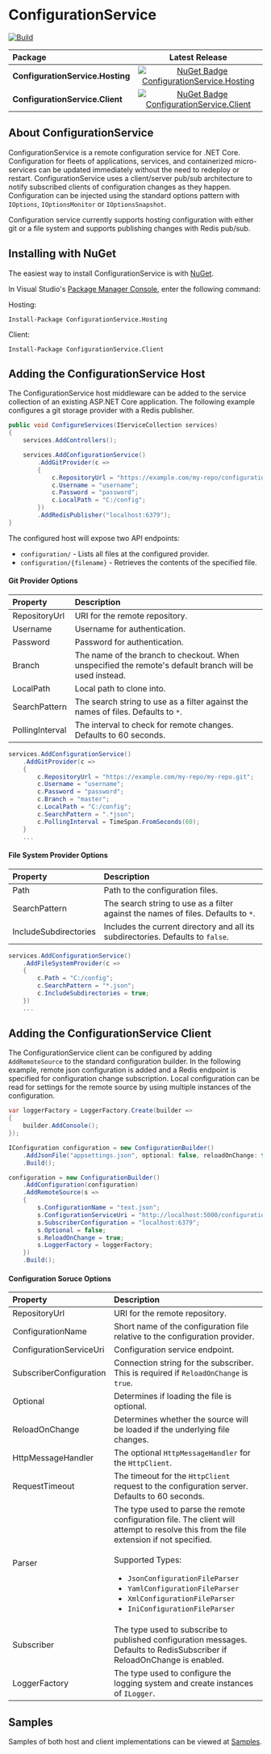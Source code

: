 # ConfigurationService

[![Build](https://github.com/jamespratt/configuration-service/workflows/ConfigurationService/badge.svg)](https://github.com/jamespratt/configuration-service/actions?query=workflow%3AConfigurationService)

|  Package  |Latest Release|
|:----------|:------------:|
|**ConfigurationService.Hosting**|[![NuGet Badge ConfigurationService.Hosting](https://buildstats.info/nuget/ConfigurationService.Hosting)](https://www.nuget.org/packages/ConfigurationService.Hosting)
|**ConfigurationService.Client**|[![NuGet Badge ConfigurationService.Client](https://buildstats.info/nuget/ConfigurationService.Client)](https://www.nuget.org/packages/ConfigurationService.Client)

## About ConfigurationService

ConfigurationService is a remote configuration service for .NET Core.  Configuration for fleets of applications, services, and containerized micro-services can be updated immediately without the need to redeploy or restart. ConfigurationService uses a client/server pub/sub architecture to notify subscribed clients of configuration changes as they happen.  Configuration can be injected using the standard options pattern with `IOptions`, `IOptionsMonitor` or `IOptionsSnapshot`.

Configuration service currently supports hosting configuration with either git or a file system and supports publishing changes with Redis pub/sub.

## Installing with NuGet

The easiest way to install ConfigurationService is with [NuGet](https://www.nuget.org/packages/ConfigurationService.Hosting/).

In Visual Studio's [Package Manager Console](http://docs.nuget.org/docs/start-here/using-the-package-manager-console),
enter the following command:

Hosting:

    Install-Package ConfigurationService.Hosting
    
Client:

    Install-Package ConfigurationService.Client
    
## Adding the ConfigurationService Host
The ConfigurationService host middleware can be added to the service collection of an existing ASP.NET Core application.  The following example configures a git storage provider with a Redis publisher.

```csharp
public void ConfigureServices(IServiceCollection services)
{
    services.AddControllers();

    services.AddConfigurationService()
        .AddGitProvider(c =>
        {
            c.RepositoryUrl = "https://example.com/my-repo/configuration.git";
            c.Username = "username";
            c.Password = "password";
            c.LocalPath = "C:/config";
        })
        .AddRedisPublisher("localhost:6379");
}
```
The configured host will expose two API endpoints:
* `configuration/` - Lists all files at the configured provider.
* `configuration/{filename}` - Retrieves the contents of the specified file.

#### Git Provider Options
|  Property  | Description |
|:-----------|:------------|
|RepositoryUrl|URI for the remote repository.|
|Username|Username for authentication.|
|Password|Password for authentication.|
|Branch|The name of the branch to checkout. When unspecified the remote's default branch will be used instead.|
|LocalPath|Local path to clone into.|
|SearchPattern|The search string to use as a filter against the names of files. Defaults to `*`.|
|PollingInterval|The interval to check for remote changes. Defaults to 60 seconds.|

```csharp
services.AddConfigurationService()
    .AddGitProvider(c =>
    {
        c.RepositoryUrl = "https://example.com/my-repo/my-repo.git";
        c.Username = "username";
        c.Password = "password";
        c.Branch = "master";
        c.LocalPath = "C:/config";
        c.SearchPattern = ".*json";
        c.PollingInterval = TimeSpan.FromSeconds(60);
    }
    ...
```

#### File System Provider Options
|  Property  | Description |
|:-----------|:------------|
|Path|Path to the configuration files.|
|SearchPattern|The search string to use as a filter against the names of files. Defaults to `*`.|
|IncludeSubdirectories|Includes the current directory and all its subdirectories. Defaults to `false`.|

```csharp
services.AddConfigurationService()
    .AddFileSystemProvider(c => 
    {
        c.Path = "C:/config";
        c.SearchPattern = "*.json";
        c.IncludeSubdirectories = true;
    })
    ...
```

## Adding the ConfigurationService Client
The ConfigurationService client can be configured by adding `AddRemoteSource` to the standard configuration builder. In the following example, remote json configuration is added and a Redis endpoint is specified for configuration change subscription.  Local configuration can be read for settings for the remote source by using multiple instances of the configuration. 

```csharp
var loggerFactory = LoggerFactory.Create(builder =>
{
    builder.AddConsole();
});

IConfiguration configuration = new ConfigurationBuilder()
    .AddJsonFile("appsettings.json", optional: false, reloadOnChange: true)
    .Build();

configuration = new ConfigurationBuilder()
    .AddConfiguration(configuration)
    .AddRemoteSource(s => 
    {
        s.ConfigurationName = "text.json";
        s.ConfigurationServiceUri = "http://localhost:5000/configuration/";
        s.SubscriberConfiguration = "localhost:6379";
        s.Optional = false;
        s.ReloadOnChange = true;
        s.LoggerFactory = loggerFactory;
    })
    .Build();
```

#### Configuration Soruce Options
|  Property  | Description |
|:-----------|:------------|
|RepositoryUrl|URI for the remote repository.|
|ConfigurationName|Short name of the configuration file relative to the configuration provider.|
|ConfigurationServiceUri|Configuration service endpoint.|
|SubscriberConfiguration|Connection string for the subscriber. This is required if `ReloadOnChange` is `true`.|
|Optional|Determines if loading the file is optional.|
|ReloadOnChange|Determines whether the source will be loaded if the underlying file changes.|
|HttpMessageHandler|The optional `HttpMessageHandler` for the `HttpClient`.|
|RequestTimeout|The timeout for the `HttpClient` request to the configuration server. Defaults to 60 seconds.|
|Parser|The type used to parse the remote configuration file. The client will attempt to resolve this from the file extension if not specified.<br /><br />Supported Types: <ul><li>`JsonConfigurationFileParser`</li><li>`YamlConfigurationFileParser`</li><li>`XmlConfigurationFileParser`</li><li>`IniConfigurationFileParser`</li></ul>|
|Subscriber|The type used to subscribe to published configuration messages. Defaults to RedisSubscriber if ReloadOnChange is enabled.|
|LoggerFactory|The type used to configure the logging system and create instances of `ILogger`.|

## Samples
Samples of both host and client implementations can be viewed at [Samples](https://github.com/jamespratt/configuration-service/tree/master/samples).
